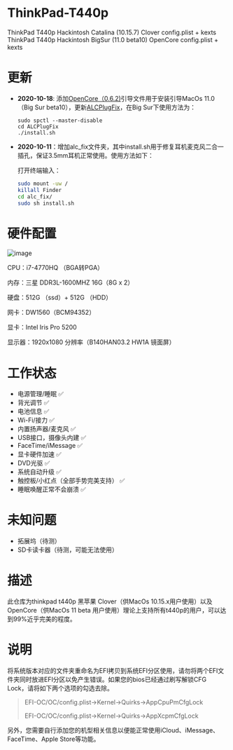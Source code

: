 # ThinkPad-T440p
ThinkPad T440p Hackintosh Catalina (10.15.7) Clover config.plist + kexts</br>
ThinkPad T440p Hackintosh BigSur (11.0 beta10) OpenCore config.plist + kexts

# 更新

* **2020-10-18**:   添加[OpenCore（0.6.2)](https://github.com/acidanthera/OpenCorePkg/releases/tag/0.6.2)引导文件用于安装引导MacOs 11.0（Big Sur beta10），更新[ALCPlugFix](https://github.com/Sniki/ALCPlugFix/releases/tag/v1.7)，在Big Sur下使用方法为：

  ```shell l
  sudo spctl --master-disable
  cd ALCPlugFix
  ./install.sh
  ```

  

* **2020-10-11**：增加alc_fix文件夹，其中install.sh用于修复耳机麦克风二合一插孔，保证3.5mm耳机正常使用。使用方法如下：

  打开终端输入：

  ```bash
  sudo mount -uw /
  killall Finder
  cd alc_fix/
  sudo sh install.sh
  ```

  

# 硬件配置

![image](https://github.com/lighterEB/ThinkPad-T440p/blob/main/t440p-Catalina15.7.png)

CPU：i7-4770HQ （BGA转PGA）

内存：三星 DDR3L-1600MHZ 16G（8G x 2）

硬盘：512G （ssd）+ 512G （HDD）

网卡：DW1560（BCM94352）

显卡：Intel Iris Pro 5200

显示器：1920x1080 分辨率（B140HAN03.2 HW1A 镜面屏）



# 工作状态

* 电源管理/睡眠										    ✅
* 背光调节                                                     ✅
* 电池信息                                                     ✅
* Wi-Fi/接力                                                   ✅
* 内置扬声器/麦克风                                     ✅
* USB接口，摄像头内建                               ✅
* FaceTime/iMessage                                  ✅
* 显卡硬件加速                                              ✅
* DVD光驱                                                      ✅
* 系统自动升级                                               ✅
* 触控板/小红点（全部手势完美支持）       ✅
* 睡眠唤醒正常不会崩溃                                ✅

# 未知问题

* 拓展坞（待测）
* SD卡读卡器（待测，可能无法使用）

# 描述

此仓库为thinkpad t440p 黑苹果 Clover（供MacOs 10.15.x用户使用）以及OpenCore（供MacOs 11 beta 用户使用）理论上支持所有t440p的用户，可以达到99%近乎完美的程度。

# 说明

将系统版本对应的文件夹重命名为EFI拷贝到系统EFI分区使用，请勿将两个EFI文件夹同时放进EFI分区以免产生错误。如果您的bios已经通过刷写解锁CFG Lock，请将如下两个选项的勾选去除。

> EFI-OC/OC/config.plist->Kernel->Quirks->AppCpuPmCfgLock<False/>
>
> EFI-OC/OC/config.plist->Kernel->Quirks->AppXcpmCfgLock<False/>

另外，您需要自行添加您的机型相关信息以便能正常使用iCloud、iMessage、FaceTime、Apple Store等功能。
